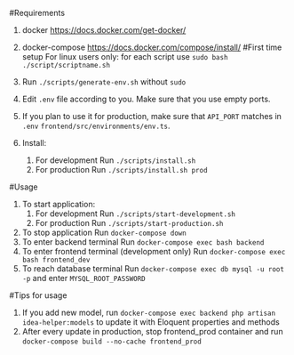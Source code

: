 #Requirements
1. docker https://docs.docker.com/get-docker/
2. docker-compose https://docs.docker.com/compose/install/
#First time setup
For linux users only: for each script use `sudo bash ./script/scriptname.sh`

1. Run `./scripts/generate-env.sh` without `sudo`
2. Edit `.env` file according to you. Make sure that you use empty ports.
3. If you plan to use it for production, make sure that `API_PORT` matches in `.env` `frontend/src/environments/env.ts`.
4. Install:
    1. For development Run `./scripts/install.sh`
    2. For production Run `./scripts/install.sh prod`
    
#Usage
1. To start application:
    1. For development Run `./scripts/start-development.sh`
    2. For production Run `./scripts/start-production.sh`
2. To stop application Run `docker-compose down`
3. To enter backend terminal Run `docker-compose exec bash backend`
4. To enter frontend terminal (development only) Run `docker-compose exec bash frontend_dev`
5. To reach database terminal Run `docker-compose exec db mysql -u root -p` and enter `MYSQL_ROOT_PASSWORD`

#Tips for usage
1. If you add new model, run `docker-compose exec backend php artisan idea-helper:models` to update it with Eloquent properties and methods
2. After every update in production, stop frontend_prod container and run `docker-compose build --no-cache frontend_prod`
